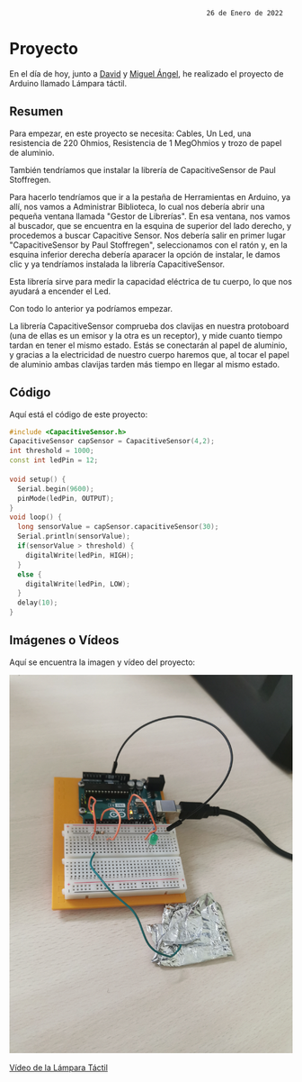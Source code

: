                                                      26 de Enero de 2022
                                                            
# Proyecto

En el día de hoy, junto a [David](https://github.com/DavidMenCam) y [Miguel Ángel](https://github.com/miguelamgel1107), he realizado el proyecto de Arduino llamado Lámpara táctil.

## Resumen

Para empezar, en este proyecto se necesita: Cables, Un Led, una resistencia de 220 Ohmios, Resistencia de 1 MegOhmios y trozo de papel de aluminio.

También tendríamos que instalar la librería de CapacitiveSensor de Paul Stoffregen. 

Para hacerlo tendríamos que ir a la pestaña de Herramientas en Arduino, ya allí, nos vamos a Administrar Biblioteca, lo cual nos debería abrir una pequeña ventana llamada "Gestor de Librerías". En esa ventana, nos vamos al buscador, que se encuentra en la esquina de superior del lado derecho, y procedemos a buscar Capacitive Sensor. Nos debería salir en primer lugar "CapacitiveSensor by Paul Stoffregen", seleccionamos con el ratón y, en la esquina inferior derecha debería aparacer la opción de instalar, le damos clic y ya tendríamos instalada la librería CapacitiveSensor.

Esta librería sirve para medir la capacidad eléctrica de tu cuerpo, lo que nos ayudará a encender el Led.

Con todo lo anterior ya podríamos empezar.

La librería CapacitiveSensor comprueba dos clavijas en nuestra protoboard (una de ellas es un emisor y la otra es un receptor), y mide cuanto tiempo tardan en tener el mismo estado. Estás se conectarán al papel de aluminio, y gracias a la electricidad de nuestro cuerpo haremos que, al tocar el papel de aluminio ambas clavijas tarden más tiempo en llegar al mismo estado.


## Código

Aquí está el código de este proyecto:

```C++
#include <CapacitiveSensor.h>
CapacitiveSensor capSensor = CapacitiveSensor(4,2);
int threshold = 1000;
const int ledPin = 12;

void setup() {
  Serial.begin(9600);
  pinMode(ledPin, OUTPUT);
}
void loop() {
  long sensorValue = capSensor.capacitiveSensor(30);
  Serial.println(sensorValue);
  if(sensorValue > threshold) {
    digitalWrite(ledPin, HIGH);
  }
  else {
    digitalWrite(ledPin, LOW);
  }
  delay(10);
}

```

## Imágenes o Vídeos

Aquí se encuentra la imagen y vídeo del proyecto:

![](https://github.com/Tabrih/Arduino/blob/main/Archivos/IMG_20220126_131142.jpg)

[Vídeo de la Lámpara Táctil](https://raw.githubusercontent.com/Tabrih/Arduino/main/Archivos/VID_20220126_131329.mp4)
